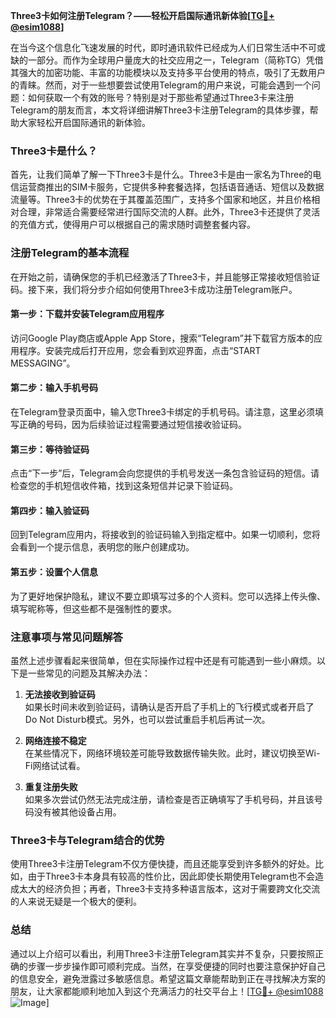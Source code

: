 **Three3卡如何注册Telegram？——轻松开启国际通讯新体验[[TG💪+ @esim1088](https://t.me/s/esim1088)]**

在当今这个信息化飞速发展的时代，即时通讯软件已经成为人们日常生活中不可或缺的一部分。而作为全球用户量庞大的社交应用之一，Telegram（简称TG）凭借其强大的加密功能、丰富的功能模块以及支持多平台使用的特点，吸引了无数用户的青睐。然而，对于一些想要尝试使用Telegram的用户来说，可能会遇到一个问题：如何获取一个有效的账号？特别是对于那些希望通过Three3卡来注册Telegram的朋友而言，本文将详细讲解Three3卡注册Telegram的具体步骤，帮助大家轻松开启国际通讯的新体验。

### Three3卡是什么？

首先，让我们简单了解一下Three3卡是什么。Three3卡是由一家名为Three的电信运营商推出的SIM卡服务，它提供多种套餐选择，包括语音通话、短信以及数据流量等。Three3卡的优势在于其覆盖范围广，支持多个国家和地区，并且价格相对合理，非常适合需要经常进行国际交流的人群。此外，Three3卡还提供了灵活的充值方式，使得用户可以根据自己的需求随时调整套餐内容。

### 注册Telegram的基本流程

在开始之前，请确保您的手机已经激活了Three3卡，并且能够正常接收短信验证码。接下来，我们将分步介绍如何使用Three3卡成功注册Telegram账户。

#### 第一步：下载并安装Telegram应用程序

访问Google Play商店或Apple App Store，搜索“Telegram”并下载官方版本的应用程序。安装完成后打开应用，您会看到欢迎界面，点击“START MESSAGING”。

#### 第二步：输入手机号码

在Telegram登录页面中，输入您Three3卡绑定的手机号码。请注意，这里必须填写正确的号码，因为后续验证过程需要通过短信接收验证码。

#### 第三步：等待验证码

点击“下一步”后，Telegram会向您提供的手机号发送一条包含验证码的短信。请检查您的手机短信收件箱，找到这条短信并记录下验证码。

#### 第四步：输入验证码

回到Telegram应用内，将接收到的验证码输入到指定框中。如果一切顺利，您将会看到一个提示信息，表明您的账户创建成功。

#### 第五步：设置个人信息

为了更好地保护隐私，建议不要立即填写过多的个人资料。您可以选择上传头像、填写昵称等，但这些都不是强制性的要求。

### 注意事项与常见问题解答

虽然上述步骤看起来很简单，但在实际操作过程中还是有可能遇到一些小麻烦。以下是一些常见的问题及其解决办法：

1. **无法接收到验证码**  
   如果长时间未收到验证码，请确认是否开启了手机上的飞行模式或者开启了Do Not Disturb模式。另外，也可以尝试重启手机后再试一次。

2. **网络连接不稳定**  
   在某些情况下，网络环境较差可能导致数据传输失败。此时，建议切换至Wi-Fi网络试试看。

3. **重复注册失败**  
   如果多次尝试仍然无法完成注册，请检查是否正确填写了手机号码，并且该号码没有被其他设备占用。

### Three3卡与Telegram结合的优势

使用Three3卡注册Telegram不仅方便快捷，而且还能享受到许多额外的好处。比如，由于Three3卡本身具有较高的性价比，因此即使长期使用Telegram也不会造成太大的经济负担；再者，Three3卡支持多种语言版本，这对于需要跨文化交流的人来说无疑是一个极大的便利。

### 总结

通过以上介绍可以看出，利用Three3卡注册Telegram其实并不复杂，只要按照正确的步骤一步步操作即可顺利完成。当然，在享受便捷的同时也要注意保护好自己的信息安全，避免泄露过多敏感信息。希望这篇文章能帮助到正在寻找解决方案的朋友，让大家都能顺利地加入到这个充满活力的社交平台上！[[TG💪+ @esim1088](https://t.me/s/esim1088) ![Image](https://i.postimg.cc/4NQfJmqS/Snipaste-2025-05-13-00-14-12.png)]